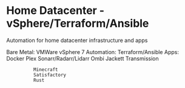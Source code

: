 # Home Datacenter - vSphere/Terraform/Ansible

Automation for home datacenter infrastructure and apps

Bare Metal:   VMWare vSphere 7
Automation:   Terraform/Ansible
Apps:         Docker
              Plex
              Sonarr/Radarr/Lidarr
              Ombi
              Jackett
              Transmission
              
              Minecraft
              Satisfactory
              Rust
